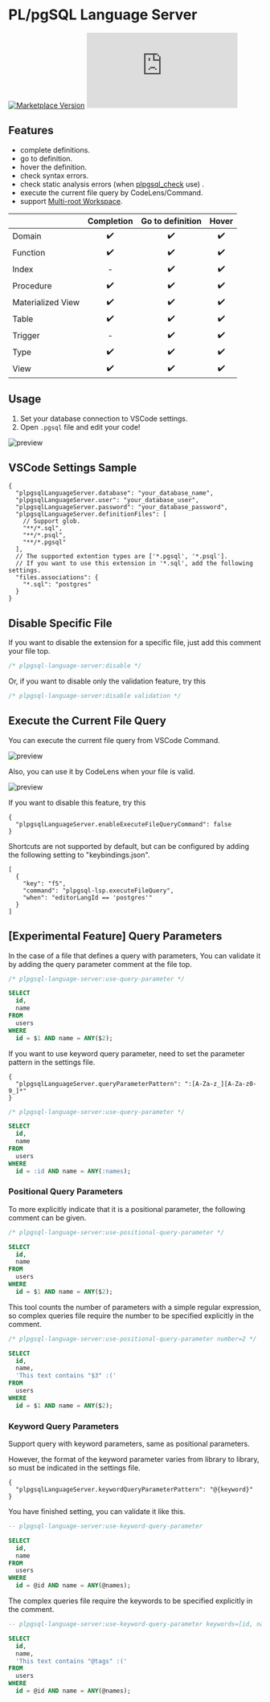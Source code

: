 # PL/pgSQL Language Server

[![Marketplace Version](https://vsmarketplacebadge.apphb.com/version/uniquevision.vscode-plpgsql-lsp.svg?label=VS%20Code%20Marketplace&logo=visual-studio-code&style=flat-square "Current Release")](https://marketplace.visualstudio.com/items?itemName=uniquevision.vscode-plpgsql-lsp)
[![GitHub license](https://badgen.net/github/license/Naereen/Strapdown.js?style=flat-square)](https://github.com/Naereen/StrapDown.js/blob/master/LICENSE)

## Features

- complete definitions.
- go to definition.
- hover the definition.
- check syntax errors.
- check static analysis errors (when [plpgsql_check](https://github.com/okbob/plpgsql_check) use) .
- execute the current file query by CodeLens/Command.
- support [Multi-root Workspace](https://code.visualstudio.com/docs/editor/multi-root-workspaces).

| | Completion | Go to definition | Hover |
| :--- | :---: | :---: | :---: |
| Domain            | ✔️ | ✔️ | ✔️ |
| Function          | ✔️ | ✔️ | ✔️ |
| Index             | - | ✔️ | ✔️ |
| Procedure         | ✔️ | ✔️ | ✔️ |
| Materialized View | ✔️ | ✔️ | ✔️ |
| Table             | ✔️ | ✔️ | ✔️ |
| Trigger           | - | ✔️ | ✔️ |
| Type              | ✔️ | ✔️ | ✔️ |
| View              | ✔️ | ✔️ | ✔️ |

## Usage

1. Set your database connection to VSCode settings.
1. Open `.pgsql` file and edit your code!

![preview](images/preview.gif)

## VSCode Settings Sample

```jsonc
{
  "plpgsqlLanguageServer.database": "your_database_name",
  "plpgsqlLanguageServer.user": "your_database_user",
  "plpgsqlLanguageServer.password": "your_database_password",
  "plpgsqlLanguageServer.definitionFiles": [
    // Support glob.
    "**/*.sql",
    "**/*.psql",
    "**/*.pgsql"
  ],
  // The supported extention types are ['*.pgsql', '*.psql'].
  // If you want to use this extension in '*.sql', add the following settings.
  "files.associations": {
    "*.sql": "postgres"
  }
}
```

## Disable Specific File
If you want to disable the extension for a specific file, just add this comment your file top.

```sql
/* plpgsql-language-server:disable */
```

Or, if you want to disable only the validation feature, try this

```sql
/* plpgsql-language-server:disable validation */
```

## Execute the Current File Query
You can execute the current file query from VSCode Command.

![preview](images/execute_file_query_command.png)

Also, you can use it by CodeLens when your file is valid.

![preview](images/code_lens.png)


If you want to disable this feature, try this

```jsonc 
{
  "plpgsqlLanguageServer.enableExecuteFileQueryCommand": false
}
```

Shortcuts are not supported by default, 
but can be configured by adding the following setting to "keybindings.json".

```jsonc
[
  {
    "key": "f5",
    "command": "plpgsql-lsp.executeFileQuery",
    "when": "editorLangId == 'postgres'"
  }
]
```

## [Experimental Feature] Query Parameters
In the case of a file that defines a query with parameters,
You can validate it by adding the query parameter comment at the file top.

```sql
/* plpgsql-language-server:use-query-parameter */

SELECT
  id,
  name
FROM
  users
WHERE
  id = $1 AND name = ANY($2);
```

If you want to use keyword query parameter,
need to set the parameter pattern in the settings file.

```jsonc
{
  "plpgsqlLanguageServer.queryParameterPattern": ":[A-Za-z_][A-Za-z0-9_]*"
}
```

```sql
/* plpgsql-language-server:use-query-parameter */

SELECT
  id,
  name
FROM
  users
WHERE
  id = :id AND name = ANY(:names);
```


### Positional Query Parameters
To more explicitly indicate that it is a positional parameter,
the following comment can be given.

```sql
/* plpgsql-language-server:use-positional-query-parameter */

SELECT
  id,
  name
FROM
  users
WHERE
  id = $1 AND name = ANY($2);
```

This tool counts the number of parameters with a simple regular expression,
so complex queries file require the number to be specified explicitly in the comment.

```sql
/* plpgsql-language-server:use-positional-query-parameter number=2 */

SELECT
  id,
  name,
  'This text contains "$3" :('
FROM
  users
WHERE
  id = $1 AND name = ANY($2);
```

### Keyword Query Parameters
Support query with keyword parameters, same as positional parameters.

However, the format of the keyword parameter varies from library to library,
so must be indicated in the settings file.

```jsonc
{
  "plpgsqlLanguageServer.keywordQueryParameterPattern": "@{keyword}"
}
```

You have finished setting, you can validate it like this.

```sql
-- plpgsql-language-server:use-keyword-query-parameter

SELECT
  id,
  name
FROM
  users
WHERE
  id = @id AND name = ANY(@names);
```

The complex queries file require the keywords to be specified explicitly in the comment.

```sql
-- plpgsql-language-server:use-keyword-query-parameter keywords=[id, names]

SELECT
  id,
  name,
  'This text contains "@tags" :('
FROM
  users
WHERE
  id = @id AND name = ANY(@names);
```
